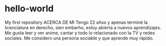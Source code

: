 # hello-world
My first repository
ACERCA DE MI
Tengo 22 años y apenas terminé la licenciatura en derecho, sien embarho, estoy abierta a nuevos aprendizajes.
Me gusta leer y ver anime, cantar y todo lo relacionado con la TV y redes sociales.
Me considero una persona sociable y que aprende muy rápido.
